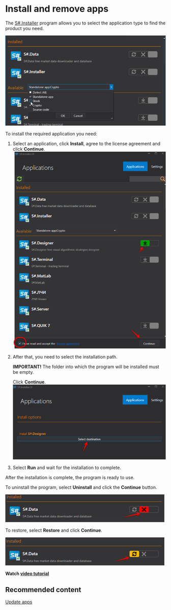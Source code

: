 # Install  and remove apps

The [S\#.Installer](SharpInstaller.md) program allows you to select the application type to find the product you need.

![choose installer](../images/choose_installer.png)

To install the required application you need:

1. Select an application, click **Install**, agree to the license agreement and click **Continue**.![download installer](../images/download_installer.png)
2. After that, you need to select the installation path. 

   **IMPORTANT\!** The folder into which the program will be installed must be empty. 

   Click **Continue**.![direction installer](../images/direction_installer.png)
3. Select **Run** and wait for the installation to complete. 

After the installation is complete, the program is ready to use. 

To uninstall the program, select **Uninstall** and click the **Continue** button.

![del installer](../images/del_installer.png)

To restore, select **Restore** and click **Continue**.

![repair installer](../images/repair_installer.png)

**Watch [video tutorial](InstallerSetupPrograms.md)**

## Recommended content

[Update apps](Installer_software_update.md)
